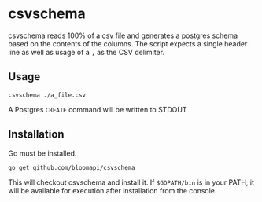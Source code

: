 csvschema
=========

csvschema reads 100% of a csv file and generates a postgres schema based on
the contents of the columns. The script expects a single header line as well
as usage of a `,` as the CSV delimiter.

## Usage

```
csvschema ./a_file.csv
```

A Postgres `CREATE` command will be written to STDOUT

## Installation

Go must be installed.

```
go get github.com/bloomapi/csvschema
```

This will checkout csvschema and install it. If `$GOPATH/bin` is in your PATH,
it will be available for execution after installation from the console.
